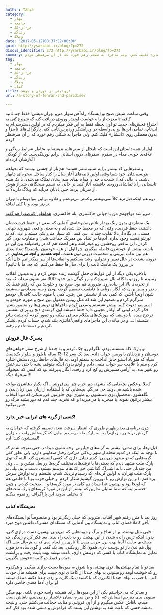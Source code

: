 ```yaml
---
author: Yahya
category:
  - بهار
  - جامعه
  - جز-از-کل
  - زندگی
  - وبلاگ
date: "2017-05-12T08:37:12+00:00"
guid: http://ysarbabi.ir/blog/?p=272
disqus_identifier: 272 http://ysarbabi.ir/blog/?p=272
summary: وقتی ساعت شیش صبح تو ایستگاه راه‌آهن سوار مترو تهران میشی! فقط چند ثانیه کافیه تا مغزت از راه حواست اونقدر ورودی دریافت کنه که شروع کنی به اختراع فحش‌های جدید. تو اون لحظه فقط به این فکر میکردم که در اولین دسترسی‌ام به لپ‌تاپ، تمامی این‌ها رو بی‌واسطه در ویرایشگر وردپرس تایپ کنم، پارگراف‌های ناسزا و بدون معطلی روی «انتشار» کلیک کنم. ولی ماجرا به شکلی رقم خورد که از آن صرفنظر کردم!
tag:
  - بهار
  - جامعه
  - جز-از-کل
  - زندگی
  - وبلاگ
  - کتاب
title: روایتی از تهران و بهشت!
url: /a-story-of-tehran-and-paradise/

---
```

وقتی ساعت شیش صبح تو ایستگاه راه‌آهن سوار مترو تهران میشی! فقط چند ثانیه کافیه تا مغزت از راه حواست اونقدر ورودی دریافت کنه که شروع کنی به اختراع فحش‌های جدید. تو اون لحظه فقط به این فکر میکردم که در اولین دسترسی‌ام به لپ‌تاپ، تمامی این‌ها رو بی‌واسطه در ویرایشگر وردپرس تایپ کنم، پارگراف‌های ناسزا و بدون معطلی روی «انتشار» کلیک کنم. ولی ماجرا به شکلی رقم خورد که از آن صرفنظر کردم!

اول از همه داستان این است که تابحال از سفرهایم ننوشته‌ام، بخاطر شرایط زندگی و علاقه‌ی خودم، مدام در سفرم. سفرهای درون استانی برایم بورینگی‌ست که از کودکی آغازشان کرده‌ام!

و سفرهایی که بیشتر برایم شبیه سفر هستند! هم باز از جنسی نیستند که بخواهم بنویسم‌شان. خود شما وقتی اولین ثانیه‌های آغاز سال را کنار ساحل سخره‌ای چابهار باشید، درحالی که از شدت برخورد امواج پهنای صورت‌تان نمناک می‌شود. یا یک صبح تابستانی را با تماشای ورودی حافظیه‌ آغاز کنید در حالی که نسیم صبحگاهی شیراز هوش از سرتان برده: حتی یادتان می‌آید که وبلاگ دارید؟ نه.

دوم هم اینکه قبل‌ترها کلاً نمی‌نوشتم و کمتر می‌نوشتم و علاوه بر این مواجهه‌ام با تهران نرم‌تر بوده و با کلی لفافه.

مترو شد مواجهه‌ی من با جهانی خاکستری. بله خاکستری، [همانطور که صدرا هم گفته](https://sadraa.me/%D8%AA%D9%87%D8%B1%D8%A7%D9%86-%D8%AE%DB%8C%D9%84%DB%8C%E2%80%8C%D8%AF%D9%88%D8%B1%D8%8C-%D9%86%D8%B2%D8%AF%DB%8C%DA%A9/).

یک منظره‌ی بدون رنگ بود از تلاش مذبوحانه‌ی آدمایی که سعی در حفظ فردیت‌شان داشتند، حفظ فردیت، وقتی که در محیط حل شده‌ای و به معنی واقعی شهروند جهانی هستی. در نگاه از بالا تفاوت چندانی بین کسی که سوار مترو پکن میشه و اونی که تو تورنتو هست وجود نداره. آدم‌ها در تضاد بین همرنگ جماعت شدن و متفاوت بودن گیر کردن، این تناقض روحشون رو میخراشه و هر لحظه هم که در رفت‌وآمد بین این دو باشند، بیشتر از خودشون فاصله میگیرن. چرا اول از همه خودمون نباشیم؟! تضاد بعدی هم بین نقاب بیرونی و شخصیت درونی‌مون هست، **آنچه هستیم و آنچه می‌نماییم**. در درون، بشدت در حال تغییر و تحولیم، رشد می‌کنیم و انقلاب‌ها از سر میگذرانیم حال آنکه در بیرون یک ماسک ثابت را برای سال‌ها حفظ می‌کنیم. که چه، ما با ثباتیم؟

بالاخره یکی دیگه از این غول‌های حمل گوشت زنده عوض کردم و به میدون انقلاب رسیدم تا روزمو با کافه نال شروع کنم. رو گوگل مپز حدود 300 متر نشون میداد، که بعد از تجربه‌ی بالا این پیاده‌روی ضروری هم بود. صبح بود و خلوت؛ من که رفتم فقط یک دختر و پسر بودن که انگار دوتایی با قاطعیت تصمیم گرفته بودن واسه صبحانه‌ی سه‌شنبه‌ شون اونجا باشن. که کمی بعد از نشستن من رفتن. کمی با منوی جالب کافه‌نال خودمو سرگرم کردم و تصمیم این شد که مثل روتین معمول بین صبح و ظهرم خودمو به اسپرسو دعوت کنم. بیشتر نشستم و سعی کردم ماجراهای توییتری‌ها رو متصور بشم. فکر کردم اونی که آواتار عجیبی داره حتماً همیشه اون گوشه‌ی دنج رو برای نشستن ترجیح میده. یا دوستی که موزیک‌های بیکلام معرفی میکنه رو تصور کردم که پشت پیانو نشسته! .... و در میانه‌ی این ماجراهای واقعی/فانتزی بلند شدم، حساب کردم، تشکر کردیم و دست دادم و رفتم.

### پسرک فال فروش

تو پارک لاله نشسته بودم، تلگرام رو چک کردم و به چندتا از شرحِ سفر خواهی‌هایِ دوستان و نزدیکان با وویس جواب دادم. بعد یک پسر 12-13 ساله با بلوز و شلوار یک‌دست سیاه که منو یاد استیو جابز انداخت به سمتم اومد. به فال‌های حافظ روی دستش اشاره کرد و منم با علامت سر جواب منفی دادم و اونم بدون اینکه متوقف بشه یا حتی سرعتش رو تغییر بده، به آرامی مسیرش رو کج کرد و رفت. انگار پذیرفته بود که کسی که نمیخواد، نمیخواد دیگه!!!

کاملا برعکس بچه‌هایی که مشهد، دور حرم چیز می‌فروشن. اگه یکبار باهاشون مواجه شده باشید می‌دونید چی می‌گم. بچه‌هایی که با استفاده از زبانِ سر، زبان بدن و نگاهشون، محصولِ توی دستشون رو طوری توی حلق‌تون فرو میکنن که دوتا انتخاب بیشتر براتون نمونه:‌ یا میخرید یا می‌میرید! و اگه نخرید، چند قدم که دور بشید مرگ رو حس میکنید.

### کسی از گربه های ایرانی خبر ندارد!

چون برنامه‌ی بعدازظهرم طوری که انتظار میرفت نشد، تصمیم گرفتم که خرامان به گردش در شهر بپردازم! بعد به پارک ملت رسیدم، جایی که گربه‌هاش راحت میزارن لمسشون کنید! آره!

قبل‌ترها، برای مدتی: بیشتر به گربه‌های خیابونی توجه نشون میدادم. حتی متوجه شدم که با توجه به اینکه در کدوم محله از شهر زندگی می‌کنن رفتار متفاوتی دارن. ولی بطور کلی گربه‌هایی که تو مشهد می‌بینی؛ کمتر تمایل دارن که کسی لمسشون کنه. البته که توی پارک ملت مشهد دیدم که بعضی‌ها با ترفند‌های مختلف گربه‌ها رو بغل میکنن و … . ولی من چندبار، حتی با به اشتراک گذاشتن خوراکی‌هام نتوستم بهشون دست بزنم. ولی تو پارک ملت تهران، به اولین گربه‌ای که رسیدم نزدیک شدم، نشستم و به نوازش سرش پرداختم :) و این نوازش رو با دوربین گوشیم شکار کردم. و خیلی خوب بود! با خانمی هم که اونجا بود و بهشون غذا میداد هم کلی در مورد گربه‌ها و ... صحبت کردم. و چون حدسم اینه که شما تمایلی ندارین که بیشتر از این در مورد گربه‌های پارک ملت‌های مختلف بدونید این پاراگراف رو تموم میکنم :/

### نمایشگاه کتاب

روز بعد با مترو رفتم شهر آفتاب، مترویی که خیلی رنگی‌تر بود و مخصوصاً تو ایستگاه‌های آخر کاملاً فضای کتاب و نمایشگاه بین آدمایی که مسئله‌ای مشترک داشتن موج میزد.

جایی مثل بهشت، پر از شاخ و برگ و میوه‌هایی که می‌تونی بهشون دست درازی کنی، بدون اینکه ترس رانده شدن از این بهشت رو به دلت راه بدی. بعد فکر کردم زندگی چه مسئله‌ی جالبیه! آدما بهت پول خوبی میدن تا کاری رو انجام بدی که به هرحال حتی اگه پول هم ندن باز تو دوست داری همون کار رو بکنی. بعد یک گفت و گوی ساده در مورد تمایل به نمایشگاه کتاب با کسی که دوسش داری، باعث میشه بهت بلیت رفت و برگشت بده و فقط دو کلمه: «خوش بگذرون».

بعد تو با تمام بهشتی‌ها، تویِ بهشتی و با شوق به میوه‌ها دست درازی میکنی. و هرکدوم رو که خوشت اومد رو میتونی به بهای چندتا از کاغذای توی جیبت برای همیشه مال خودت کنی. یا حتی به بهای چندتا الکترون که با کشیدن یک کارت و زدن چندتا دکمه منتقل میشه و برای آدما معنای خاصی داره!

و بعدتر که می‌خواستم یکی از این میوه‌ها برای همیشه واسه خودم باشه، بهم میگن میتونی بدی مترجم امضاش کنه :))) و من میرم، پیمان خاکسار رو می‌بینم، باهاش دست میدم، باهاش عکس میگیرم و از اون فروتنی و متانت خجالت می‌کشم حتی. و نتیجه میشه حسی که باعث شد به نوشتن این پست که فراموش و منتفی شده بود فکر کنم.
